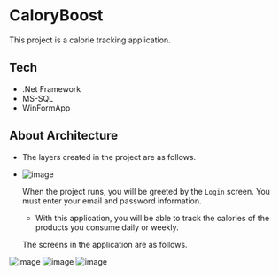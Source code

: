 # CaloryBoost

This project is a calorie tracking application.

## Tech

- .Net Framework
- MS-SQL
- WinFormApp

## About Architecture

- The layers created in the project are as follows.
- 
  ![image](https://github.com/user-attachments/assets/bdcdea08-d4b5-4df6-98e5-439caf8dfddc)

  When the project runs, you will be greeted by the `Login` screen. You must enter your email and password information.

  - With this application, you will be able to track the calories of the products you consume daily or weekly.

  The screens in the application are as follows.

![image](https://github.com/user-attachments/assets/ff965d98-b968-4786-a650-b33ea80c4a68) ![image](https://github.com/user-attachments/assets/59bfb22c-fbd6-4463-b5b8-fdaa3fb14e90) ![image](https://github.com/user-attachments/assets/b5c71762-67d7-4441-899c-63b5a66feafe)

